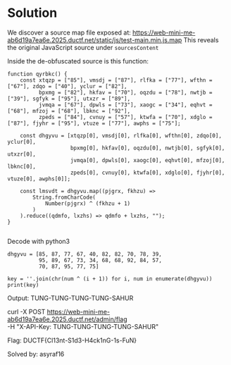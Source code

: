 # Solution

We discover a source map file exposed at:
https://web-mini-me-ab6d19a7ea6e.2025.ductf.net/static/js/test-main.min.js.map
This reveals the original JavaScript source under `sourcesContent`

Inside the de-obfuscated source is this function:
```
function qyrbkc() {
    const xtqzp = ["85"], vmsdj = ["87"], rlfka = ["77"], wfthn = ["67"], zdqo = ["40"], yclur = ["82"],
          bpxmg = ["82"], hkfav = ["70"], oqzdu = ["78"], nwtjb = ["39"], sgfyk = ["95"], utxzr = ["89"],
          jvmqa = ["67"], dpwls = ["73"], xaogc = ["34"], eqhvt = ["68"], mfzoj = ["68"], lbknc = ["92"],
          zpeds = ["84"], cvnuy = ["57"], ktwfa = ["70"], xdglo = ["87"], fjyhr = ["95"], vtuze = ["77"], awphs = ["75"];
          
    const dhgyvu = [xtqzp[0], vmsdj[0], rlfka[0], wfthn[0], zdqo[0], yclur[0], 
                    bpxmg[0], hkfav[0], oqzdu[0], nwtjb[0], sgfyk[0], utxzr[0], 
                    jvmqa[0], dpwls[0], xaogc[0], eqhvt[0], mfzoj[0], lbknc[0], 
                    zpeds[0], cvnuy[0], ktwfa[0], xdglo[0], fjyhr[0], vtuze[0], awphs[0]];
​
    const lmsvdt = dhgyvu.map((pjgrx, fkhzu) =>
        String.fromCharCode(
            Number(pjgrx) ^ (fkhzu + 1)
        )
    ).reduce((qdmfo, lxzhs) => qdmfo + lxzhs, "");
}


```

Decode with python3
```
dhgyvu = [85, 87, 77, 67, 40, 82, 82, 70, 78, 39,
          95, 89, 67, 73, 34, 68, 68, 92, 84, 57,
          70, 87, 95, 77, 75]

key = ''.join(chr(num ^ (i + 1)) for i, num in enumerate(dhgyvu))
print(key)

```
Output: TUNG-TUNG-TUNG-TUNG-SAHUR

curl -X POST https://web-mini-me-ab6d19a7ea6e.2025.ductf.net/admin/flag \
  -H "X-API-Key: TUNG-TUNG-TUNG-TUNG-SAHUR"

Flag: DUCTF{Cl13nt-S1d3-H4ck1nG-1s-FuN}


Solved by: asyraf16